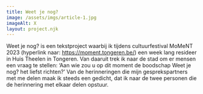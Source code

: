 ```yaml
---
title: Weet je nog?
image: /assets/imgs/article-1.jpg
imageAlt: X
layout: project.njk
---
```


Weet je nog? is een tekstproject waarbij ik tijdens cultuurfestival MoMeNT 2023 (hyperlink naar: https://moment.tongeren.be/) een week lang resideer in Huis Theelen in Tongeren. Van daaruit trek ik naar de stad om er mensen een vraag te stellen: ‘Aan wie zou u op dit moment de boodschap Weet je nog? het liefst richten?’ Van de herinneringen die mijn gesprekspartners met me delen maak ik steeds een gedicht, dat ik naar de twee personen die de herinnering met elkaar delen opstuur.
